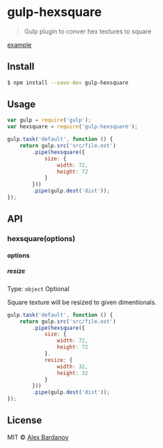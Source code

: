 # gulp-hexsquare

> Gulp plugin to conver hex textures to square

[example](https://raw.githubusercontent.com/dnbard/gulp-hexsquare/master/screens/example.png)


## Install

```sh
$ npm install --save-dev gulp-hexsquare
```


## Usage

```js
var gulp = require('gulp');
var hexsquare = require('gulp-hexsquare');

gulp.task('default', function () {
    return gulp.src('src/file.ext')
        .pipe(hexsquare({
            size: {
                width: 72,
                height: 72
            }
        }))
        .pipe(gulp.dest('dist'));
});
```


## API

### hexsquare(options)

#### options

##### resize

Type: `object`
Optional

Square texture will be resized to given dimentionals.

```js
gulp.task('default', function () {
    return gulp.src('src/file.ext')
        .pipe(hexsquare({
            size: {
                width: 72,
                height: 72
            }.
            resize: {
                width: 32,
                height: 32
            }
        }))
        .pipe(gulp.dest('dist'));
});
```


## License

MIT © [Alex Bardanov](https://github.com/dnbard)
